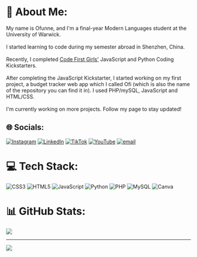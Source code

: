 # 💫 About Me:
My name is Ofunne, and I'm a final-year Modern Languages student at the University of Warwick.<br><br>I started learning to code during my semester abroad in Shenzhen, China.<br><br>Recently, I completed [Code First Girls'](https://codefirstgirls.com) JavaScript and Python Coding Kickstarters.<br><br>After completing the JavaScript Kickstarter, I started working on my first project, a budget tracker web app which I called Ofi (which is also the name of the repository you can find it in). I used PHP/mySQL, JavaScript and HTML/CSS.<br><br>I'm currently working on more projects. Follow my page to stay updated!


## 🌐 Socials:
[![Instagram](https://img.shields.io/badge/Instagram-%23E4405F.svg?style=for-the-badge&logo=Instagram&logoColor=white)](https://instagram.com/mordiofunne) [![LinkedIn](https://img.shields.io/badge/LinkedIn-%230077B5.svg?style=for-the-badge&logo=linkedin&logoColor=white)](https://linkedin.com/in/ofunnemordi) [![TikTok](https://img.shields.io/badge/TikTok-%23000000.svg?style=for-the-badge&logo=TikTok&logoColor=white)](https://tiktok.com/@ofunne) [![YouTube](https://img.shields.io/badge/YouTube-%23FF0000.svg?style=for-the-badge&logo=YouTube&logoColor=white)](https://youtube.com/@mordiofunne) [![email](https://img.shields.io/badge/Email-D14836?style=for-the-badge&logo=gmail&logoColor=white)](mailto:ofunnemordi1@outlook.com) 

# 💻 Tech Stack:
![CSS3](https://img.shields.io/badge/css3-%231572B6.svg?style=for-the-badge&logo=css3&logoColor=white) ![HTML5](https://img.shields.io/badge/html5-%23E34F26.svg?style=for-the-badge&logo=html5&logoColor=white) ![JavaScript](https://img.shields.io/badge/javascript-%23323330.svg?style=for-the-badge&logo=javascript&logoColor=%23F7DF1E) ![Python](https://img.shields.io/badge/python-3670A0?style=for-the-badge&logo=python&logoColor=ffdd54) ![PHP](https://img.shields.io/badge/php-%23777BB4.svg?style=for-the-badge&logo=php&logoColor=white) ![MySQL](https://img.shields.io/badge/mysql-4479A1.svg?style=for-the-badge&logo=mysql&logoColor=white) ![Canva](https://img.shields.io/badge/Canva-%2300C4CC.svg?style=for-the-badge&logo=Canva&logoColor=white)

# 📊 GitHub Stats:
<!--![](https://github-readme-stats.vercel.app/api?username=ofunne&theme=rose&hide_border=false&include_all_commits=false&count_private=false)<br/>
![](https://nirzak-streak-stats.vercel.app/?user=ofunne&theme=rose&hide_border=false)<br/> -->
![](https://github-readme-stats.vercel.app/api/top-langs/?username=ofunne&theme=rose&hide_border=false&include_all_commits=false&count_private=false&layout=compact)

---
[![](https://visitcount.itsvg.in/api?id=ofunne&icon=0&color=10)](https://visitcount.itsvg.in)
